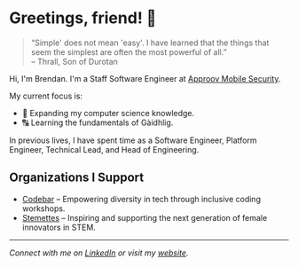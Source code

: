 # Greetings, friend! 👋

> “Simple' does not mean 'easy'. I have learned that the things that seem the simplest are often the most powerful of all.”  
> – Thrall, Son of Durotan

Hi, I'm Brendan. I'm a Staff Software Engineer at [Approov Mobile Security](https://approov.io).

My current focus is:
- 📡 Expanding my computer science knowledge.
- 🔠 Learning the fundamentals of Gàidhlig.

In previous lives, I have spent time as a Software Engineer, Platform Engineer, Technical Lead, and Head of Engineering.

## Organizations I Support

- [Codebar](https://codebar.io) – Empowering diversity in tech through inclusive coding workshops.
- [Stemettes](https://stemettes.org) – Inspiring and supporting the next generation of female innovators in STEM.

---

*Connect with me on [LinkedIn](https://www.linkedin.com/in/brendandevenney/) or visit my [website](https://devenney.io).*
